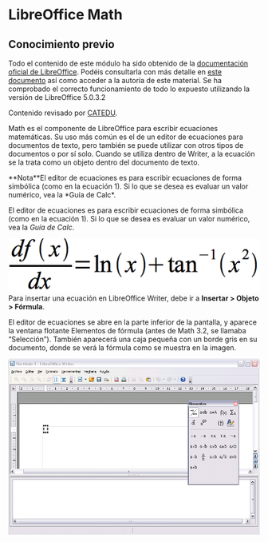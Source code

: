 
# LibreOffice Math

## Conocimiento previo

Todo el contenido de este módulo ha sido obtenido de la [documentación oficial de LibreOffice](https://wiki.documentfoundation.org/Documentation/es). Podéis consultarla con más detalle en [este documento](https://wiki.documentfoundation.org/images/5/56/0109GS3-PrimerosPasosConMath.pdf) así como acceder a la autoría de este material. Se ha comprobado el correcto funcionamiento de todo lo expuesto utilizando la versión de LibreOffice 5.0.3.2 

Contenido revisado por [CATEDU](http://www.catedu.es/webcatedu/).

Math es el componente de LibreOffice para escribir ecuaciones matemáticas. Su uso más común es el de un editor de ecuaciones para documentos de texto, pero también se puede utilizar con otros tipos de documentos o por sí solo. Cuando se utiliza dentro de Writer, a la ecuación se la trata como un objeto dentro del documento de texto.
<td width="700" bgcolor="#94bd5e">**Nota**</td><td width="4415">El editor de ecuaciones es para escribir ecuaciones de forma simbólica (como en la ecuación 1). Si lo que se desea es evaluar un valor numérico, vea la *Guía de Calc*.</td>

El editor de ecuaciones es para escribir ecuaciones de forma simbólica (como en la ecuación 1). Si lo que se desea es evaluar un valor numérico, vea la *Guía de Calc*.



![](https://raw.githubusercontent.com/catedu/libreOffice-la-suite-ofimatica-libre/master/img/Captura_de_pantalla_2016-11-29_a_las_23.58.43.png)
Para insertar una ecuación en LibreOffice Writer, debe ir a **Insertar &gt; Objeto &gt; Fórmula**.

El editor de ecuaciones se abre en la parte inferior de la pantalla, y aparece la ventana flotante Elementos de fórmula (antes de Math 3.2, se llamaba “Selección”). También aparecerá una caja pequeña con un borde gris en su documento, donde se verá la fórmula como se muestra en la imagen.

![](https://raw.githubusercontent.com/catedu/libreOffice-la-suite-ofimatica-libre/master/img/EditorEcuaciones.png)
